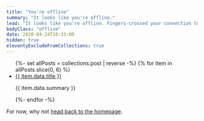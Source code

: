 ```yaml
---
title: "You're offline"
summary: "It looks like you're offline."
lead: "It looks like you're offline. Fingers-crossed your connection to the internet will be sorted out soon."
bodyClass: "offline"
date: 2020-04-24T19:33:00
hidden: true
eleventyExcludeFromCollections: true
---
```


<ul class="[ wrapper flow ]">
  {%- set allPosts = collections.post | reverse -%}
  {% for item in allPosts.slice(0, 6) %}
  <li>
    <a href="{{ item.url | pretty }}">{{ item.data.title }}</a>
    <p>{{ item.data.summary }}</p>
  </li>
  {%- endfor -%}
</ul>

For now, why not <a href="{{ '/' | url }}">head back to the homepage</a>.
